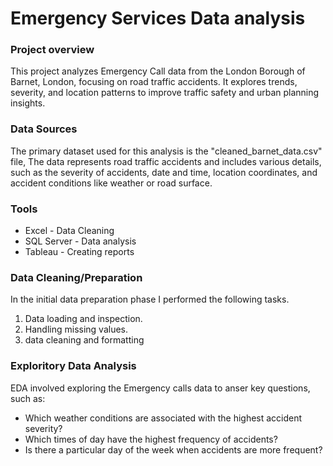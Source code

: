 # Emergency Services Data analysis

### Project overview

This project analyzes Emergency Call data from the London Borough of Barnet, London, focusing on road traffic accidents. It explores trends, severity, and location patterns to improve traffic safety and urban planning insights.

### Data Sources

The primary dataset used for this analysis is the "cleaned_barnet_data.csv" file, The data represents road traffic accidents and includes various details, such as the severity of accidents, date and time, location coordinates, and accident conditions like weather or road surface.  

### Tools

- Excel - Data Cleaning
- SQL Server - Data analysis
- Tableau - Creating reports


### Data Cleaning/Preparation

In the initial data preparation phase I performed the following tasks.
1. Data loading and inspection.
2. Handling missing values.
3. data cleaning and formatting


### Exploritory Data Analysis

EDA involved exploring the Emergency calls data to anser key questions, such as:

- Which weather conditions are associated with the highest accident severity?
- Which times of day have the highest frequency of accidents?
- Is there a particular day of the week when accidents are more frequent?

  

